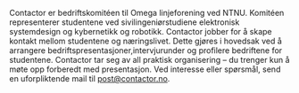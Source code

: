 Contactor er bedriftskomitéen til Omega linjeforening ved NTNU. Komitéen representerer studentene ved sivilingeniørstudiene elektronisk systemdesign og kybernetikk og robotikk. Contactor jobber for å skape kontakt mellom studentene og næringslivet. Dette gjøres i hovedsak ved å arrangere bedriftspresentasjoner,intervjurunder og profilere bedriftene for studentene. Contactor tar seg av all praktisk organisering – du trenger kun å møte opp forberedt med presentasjon. Ved interesse eller spørsmål, send en uforpliktende mail til [post@contactor.no](mailto:post@contactor.no).
